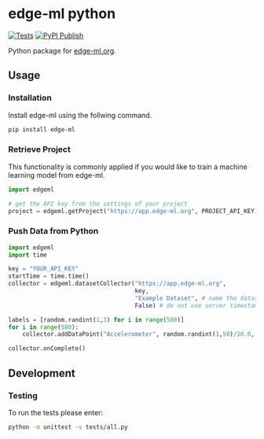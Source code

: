 # edge-ml python
[![Tests](https://github.com/edge-ml/python/actions/workflows/tests.yml/badge.svg)](https://github.com/edge-ml/python/actions/workflows/tests.yml)
[![PyPI Publish](https://github.com/edge-ml/python/actions/workflows/PyPIPublish.yml/badge.svg)](https://github.com/edge-ml/python/actions/workflows/PyPIPublish.yml)

Python package for [edge-ml.org](https://edge-ml.org).

## Usage
### Installation
Install edge-ml using the follwing command.
```bash
pip install edge-ml
```

### Retrieve Project
This functionality is commonly applied if you would like to train a machine learning model from edge-ml.
```python
import edgeml

# get the API key from the settings of your project
project = edgeml.getProject("https://app.edge-ml.org", PROJECT_API_KEY) 
```

### Push Data from Python
```python
import edgeml
import time

key = "YOUR_API_KEY"
startTime = time.time()
collector = edgeml.datasetCollector("https://app.edge-ml.org",
                                    key,
                                    "Example Dataset", # name the dataset you would like to upload
                                    False) # do not use server timestamps

labels = [random.randint(1,3) for i in range(500)]
for i in range(500):
    collector.addDataPoint("Accelerometer", random.randint(1,50)/10.0, startTime + i) # adding samples at random time steps

collector.onComplete()
```

## Development
### Testing
To run the tests please enter:

```bash
python -m unittest -v tests/all.py
```
